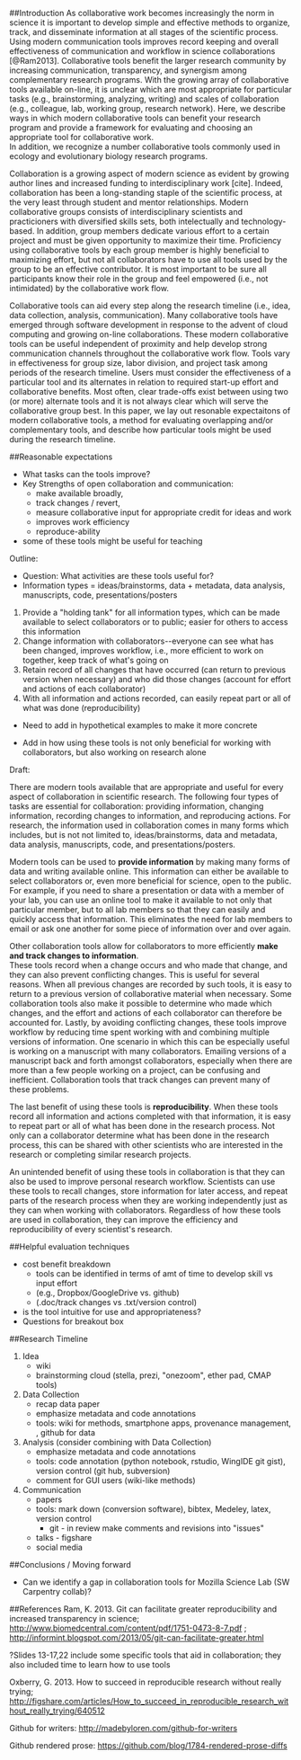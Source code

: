 ##Introduction
As collaborative work becomes increasingly the norm in science it is important to develop simple and effective methods to organize, track, and disseminate information at all stages of the scientific process. 
Using modern communication tools improves record keeping and overall effectiveness of communication and workflow in science collaborations [@Ram2013].
Collaborative tools benefit the larger research community by increasing communication, transparency, and synergism among complementary research programs. 
With the growing array of collaborative tools available on-line, it is unclear which are most appropriate for particular tasks (e.g., brainstorming, analyzing, writing) and scales of collaboration (e.g., colleague, lab, working group, research network). 
Here, we describe ways in which modern collaborative tools can benefit your research program and provide a framework for evaluating and choosing an appropriate tool for collaborative work.  
In addition, we recognize a number collaborative tools commonly used in ecology and evolutionary biology research programs.

Collaboration is a growing aspect of modern science as evident by growing author lines and increased funding to interdisciplinary work [cite].
Indeed, collaboration has been a long-standing staple of the scientific process, at the very least through student and mentor relationships.
Modern collaborative groups consists of interdisciplinary scientists and practicioners with diversified skills sets, both intelectually and technology-based. 
In addition, group members dedicate various effort to a certain project and must be given opportunity to maximize their time. 
Proficiency using collaborative tools by each group member is highly beneficial to maximizing effort, but not all collaborators have to use all tools used by the group to be an effective contributor.
It is most important to be sure all participants know their role in the group and feel empowered (i.e., not intimidated) by the collaborative work flow.

Collaborative tools can aid every step along the research timeline (i.e., idea, data collection, analysis, communication).
Many collaborative tools have emerged through software development in response to the advent of cloud computing and growing on-line collaborations.
These modern collaborative tools can be useful independent of proximity and help develop strong communication channels throughout the collaborative work flow.
Tools vary in effectiveness for group size, labor division, and project task among periods of the research timeline.
Users must consider the effectiveness of a particular tool and its alternates in relation to required start-up effort and collaborative benefits.
Most often, clear trade-offs exist between using two (or more) alternate tools and it is not always clear which will serve the collaborative group best.
In this paper, we lay out resonable expectaitons of modern collaborative tools, a method for evaluating overlapping and/or complementary tools, and describe how particular tools might be used during the research timeline.

 
##Reasonable expectations
* What tasks can the tools improve?
* Key Strengths of open collaboration and communication: 
  * make available broadly, 
  * track changes / revert,
  * measure collaborative input for appropriate credit for ideas and work
  * improves work efficiency
  * reproduce-ability
* some of these tools might be useful for teaching


Outline:
* Question: What activities are these tools useful for?
* Information types = ideas/brainstorms, data + metadata, data analysis, manuscripts, code, presentations/posters

1. Provide a "holding tank" for all information types, which can be made available to select collaborators or to public; easier for others to access this information
2. Change information with collaborators--everyone can see what has been changed, improves workflow, i.e., more efficient to work on together, keep track of what's going on
3. Retain record of all changes that have occurred (can return to previous version when necessary) and who did those changes (account for effort and actions of each collaborator)
4. With all information and actions recorded, can easily repeat part or all of what was done (reproducibility)

* Need to add in hypothetical examples to make it more concrete

* Add in how using these tools is not only beneficial for working with collaborators, but also working on research alone

Draft:

There are modern tools available that are appropriate and useful for every aspect of collaboration in scientific research. 
The following four types of tasks are essential for collaboration: providing information, changing information, recording changes to information, and reproducing actions. 
For research, the information used in collaboration comes in many forms which includes, but is not not limited to, ideas/brainstorms, data and metadata, data analysis, manuscripts, code, and presentations/posters. 

Modern tools can be used to **provide information** by making many forms of data and writing available online. 
This information can either be available to select collaborators or, even more beneficial for science, open to the public. 
For example, if you need to share a presentation or data with a member of your lab, you can use an online tool to make it available to not only that particular member, but to all lab members so that they can easily and quickly access that information. 
This eliminates the need for lab members to email or ask one another for some piece of information over and over again. 

Other collaboration tools allow for collaborators to more efficiently **make and track changes to information**.  
These tools record when a change occurs and who made that change, and they can also prevent conflicting changes. 
This is useful for several reasons. 
When all previous changes are recorded by such tools, it is easy to return to a previous version of collaborative material when necessary. 
Some collaboration tools also make it possible to determine who made which changes, and the effort and actions of each collaborator can therefore be accounted for. 
Lastly, by avoiding conflicting changes, these tools improve workflow by reducing time spent working with and combining multiple versions of information. 
One scenario in which this can be especially useful is working on a manuscript with many collaborators. 
Emailing versions of a manuscript back and forth amongst collaborators, especially when there are more than a few people working on a project, can be confusing and inefficient. 
Collaboration tools that track changes can prevent many of these problems. 

The last benefit of using these tools is **reproducibility**. 
When these tools record all information and actions completed with that information, it is easy to repeat part or all of what has been done in the research process. 
Not only can a collaborator determine what has been done in the research process, this can be shared with other scientists who are interested in the research or completing similar research projects. 

An unintended benefit of using these tools in collaboration is that they can also be used to improve personal research workflow. 
Scientists can use these tools to recall changes, store information for later access, and repeat parts of the research process when they are working independently just as they can when working with collaborators. 
Regardless of how these tools are used in collaboration, they can improve the efficiency and reproducibility of every scientist's research. 

 
##Helpful evaluation techniques
* cost benefit breakdown 
  * tools can be identified in terms of amt of time to develop skill vs input effort 
  * (e.g., Dropbox/GoogleDrive vs. github)
  * (.doc/track changes vs .txt/version control)
* is the tool intuitive for use and appropriateness?
* Questions for breakout box
 
##Research Timeline
1. Idea
   * wiki
   * brainstorming cloud (stella, prezi, "onezoom",  ether pad, CMAP tools)
2. Data Collection
   * recap data paper
   * emphasize metadata and code annotations
   * tools: wiki for methods, smartphone apps, provenance management, , github for data 
3. Analysis (consider combining with Data Collection)
   * emphasize metadata and code annotations
   * tools: code annotation (python notebook, rstudio, WingIDE git gist), version control (git hub, subversion)
   * comment for GUI users (wiki-like methods)
4. Communication
   * papers
   * tools: mark down (conversion software), bibtex, Medeley, latex, version control
     * git - in review make comments and revisions into "issues"
   * talks - figshare
   * social media

##Conclusions / Moving forward
* Can we identify a gap in collaboration tools for Mozilla Science Lab (SW Carpentry collab)?

##References
Ram, K. 2013. Git can facilitate greater reproducibility and increased transparency in science; http://www.biomedcentral.com/content/pdf/1751-0473-8-7.pdf ; http://informint.blogspot.com/2013/05/git-can-facilitate-greater.html

?Slides 13-17,22 include some specific tools that aid in collaboration; they also included time to learn how to use tools

Oxberry, G. 2013. How to succeed in reproducible research without really trying; http://figshare.com/articles/How_to_succeed_in_reproducible_research_without_really_trying/640512 

Github for writers: http://madebyloren.com/github-for-writers

Github rendered prose: https://github.com/blog/1784-rendered-prose-diffs

